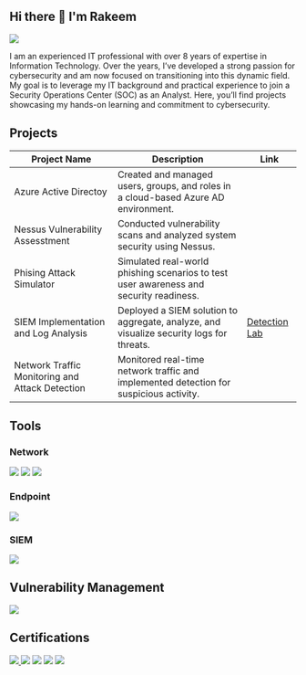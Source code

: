 ## Hi there 👋 I'm Rakeem
<a href="https://www.linkedin.com/in/rakeemdawson/"><img src="https://img.shields.io/badge/-LinkedIn-0072b1?&style=for-the-badge&logo=linkedin&logoColor=white" /></a>



I am an experienced IT professional with over 8 years of expertise in Information Technology. Over the years, I’ve developed a strong passion for cybersecurity and am now focused on transitioning into this dynamic field. My goal is to leverage my IT background and practical experience to join a Security Operations Center (SOC) as an Analyst. Here, you’ll find projects showcasing my hands-on learning and commitment to cybersecurity.


## Projects
| Project Name                                           | Description         |                     Link             |
|------------------------------------------- |----------------------------|-------------------------------------------|
| Azure Active Directoy                           | Created and managed users, groups, and roles in a cloud-based Azure AD environment.|
| Nessus Vulnerability Assesstment                | Conducted vulnerability scans and analyzed system security using Nessus.|
| Phising Attack Simulator                        |	Simulated real-world phishing scenarios to test user awareness and security readiness. |
| SIEM Implementation and Log Analysis            | Deployed a SIEM solution to aggregate, analyze, and visualize security logs for threats. | <a href="https://github.com/rdaw16/Detection-Lab">Detection Lab</a>|
| Network Traffic Monitoring and Attack Detection | Monitored real-time network traffic and implemented detection for suspicious activity.|




## Tools

### Network
<div>
    <img src="https://img.shields.io/badge/-Wireshark-1679A7?&style=for-the-badge&logo=Wireshark&logoColor=white" />
    <img src="https://img.shields.io/badge/-Suricata-EF3B2D?&style=for-the-badge&logo=Suricata&logoColor=white" />
    <img src="https://img.shields.io/badge/-Zeek-777BB4?&style=for-the-badge&logo=Zeek&logoColor=white" />
</div>

### Endpoint
<div>
    <img src="https://img.shields.io/badge/-Microsoft_Defender_for_Endpoint-00A4EF?&style=for-the-badge&logo=Microsoft&logoColor=white" />
 
</div>

### SIEM
<div>
    <img src="https://img.shields.io/badge/-Splunk-D62A8D?&style=for-the-badge&logo=Splunk&logoColor=white" />
    
</div>

## Vulnerability Management
<div>
    <img src="https://img.shields.io/badge/-Nessus-0096A7?&style=for-the-badge&logo=Tenable&logoColor=white" /> 

</div>

## Certifications

<div>
  <a href="https://www.credly.com/badges/ed8d79c6-e21d-430e-86a8-2aa5ee36c041/public_url" target="_blank" rel="noopener">
    <img src="https://img.shields.io/badge/-SSCP-2C9E8F?style=for-the-badge&logo=ISC2&logoColor=white" />
  </a>
  <img src="https://img.shields.io/badge/-LPI%20Linux-009639?&style=for-the-badge&logo=Linux&logoColor=white" />
  <img src="https://img.shields.io/badge/-Security%2B-FF0000?&style=for-the-badge&logo=CompTIA&logoColor=white" />
  <img src="https://img.shields.io/badge/-AZ--900-0078D4?style=for-the-badge&logo=Microsoft%20Azure&logoColor=white" />
  <img src="https://img.shields.io/badge/-Network%2B-007ACC?&style=for-the-badge&logo=CompTIA&logoColor=white" />  
</div>



